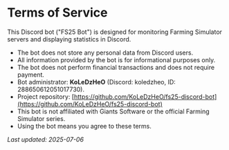 # Terms of Service

This Discord bot ("FS25 Bot") is designed for monitoring Farming Simulator servers and displaying statistics in Discord.

- The bot does not store any personal data from Discord users.
- All information provided by the bot is for informational purposes only.
- The bot does not perform financial transactions and does not require payment.
- Bot administrator: **KoLeDzHeO** (Discord: koledzheo, ID: 288650612051017730).
- Project repository: [https://github.com/KoLeDzHeO/fs25-discord-bot](https://github.com/KoLeDzHeO/fs25-discord-bot)
- This bot is not affiliated with Giants Software or the official Farming Simulator series.
- Using the bot means you agree to these terms.

_Last updated: 2025-07-06_